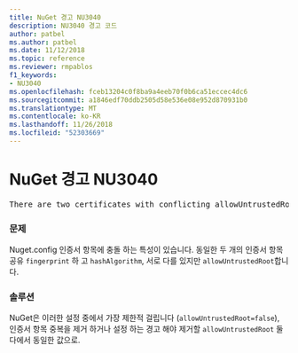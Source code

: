```yaml
---
title: NuGet 경고 NU3040
description: NU3040 경고 코드
author: patbel
ms.author: patbel
ms.date: 11/12/2018
ms.topic: reference
ms.reviewer: rmpablos
f1_keywords:
- NU3040
ms.openlocfilehash: fceb13204c0f8ba9a4eeb70f0b6ca51eccec4dc6
ms.sourcegitcommit: a1846edf70ddb2505d58e536e08e952d870931b0
ms.translationtype: MT
ms.contentlocale: ko-KR
ms.lasthandoff: 11/26/2018
ms.locfileid: "52303669"
---
```

# <a name="nuget-warning-nu3040"></a>NuGet 경고 NU3040

<pre>There are two certificates with conflicting allowUntrustedRoot attributes in the computed settings. The allowUntrustedRoot attribute is going to be set to false. Certificate: SHA256-3F9001EA83C560D712C24CF213C3D312CB3BFF51EE89435D3430BD06B5D0EECE</pre>

### <a name="issue"></a>문제

Nuget.config 인증서 항목에 충돌 하는 특성이 있습니다. 동일한 두 개의 인증서 항목 공유 `fingerprint` 하 고 `hashAlgorithm`, 서로 다를 있지만 `allowUntrustedRoot`합니다.

### <a name="solution"></a>솔루션

NuGet은 이러한 설정 중에서 가장 제한적 걸립니다 (`allowUntrustedRoot=false`), 인증서 항목 중복을 제거 하거나 설정 하는 경고 해야 제거할 `allowUntrustedRoot` 둘 다에서 동일한 값으로.